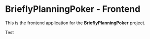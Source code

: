 # BrieflyPlanningPoker - Frontend

This is the frontend application for the **BrieflyPlanningPoker** project.

Test
